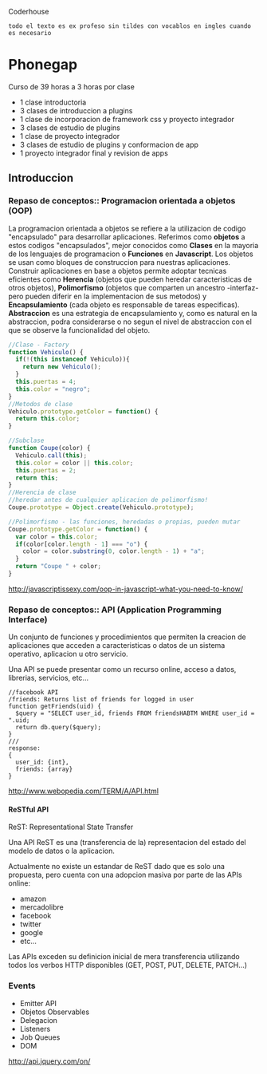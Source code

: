 Coderhouse

```todo el texto es ex profeso sin tildes con vocablos en ingles cuando es necesario```

# Phonegap
Curso de 39 horas a 3 horas por clase

  * 1 clase introductoria
  * 3 clases de introduccion a plugins
  * 1 clase de incorporacion de framework css y proyecto integrador
  * 3 clases de estudio de plugins
  * 1 clase de proyecto integrador
  * 3 clases de estudio de plugins y conformacion de app
  * 1 proyecto integrador final y revision de apps

## Introduccion

### Repaso de conceptos:: Programacion orientada a objetos (OOP)

La programacion orientada a objetos se refiere a la utilizacion de codigo "encapsulado" para desarrollar aplicaciones. Referimos como **objetos** a estos codigos "encapsulados", mejor conocidos como **Clases** en la mayoria de los lenguajes de programacion o **Funciones** en **Javascript**. Los objetos se usan como bloques de construccion para nuestras aplicaciones. Construir aplicaciones en base a objetos permite adoptar tecnicas eficientes como **Herencia** (objetos que pueden heredar caracteristicas de otros objetos), **Polimorfismo** (objetos que comparten un ancestro -interfaz- pero pueden diferir en la implementacion de sus metodos) y **Encapsulamiento** (cada objeto es responsable de tareas especificas). **Abstraccion** es una estrategia de encapsulamiento y, como es natural en la abstraccion, podra considerarse o no segun el nivel de abstraccion con el que se observe la funcionalidad del objeto.

```javascript
//Clase - Factory
function Vehiculo() {
  if(!(this instanceof Vehiculo)){
    return new Vehiculo();
  }
  this.puertas = 4;
  this.color = "negro";
}
//Metodos de clase
Vehiculo.prototype.getColor = function() {
  return this.color;
}

//Subclase
function Coupe(color) {
  Vehiculo.call(this);
  this.color = color || this.color;
  this.puertas = 2;
  return this;
}
//Herencia de clase
//heredar antes de cualquier aplicacion de polimorfismo!
Coupe.prototype = Object.create(Vehiculo.prototype);

//Polimorfismo - las funciones, heredadas o propias, pueden mutar
Coupe.prototype.getColor = function() {
  var color = this.color;
  if(color[color.length - 1] === "o") {
    color = color.substring(0, color.length - 1) + "a";
  }
  return "Coupe " + color;
}
```
http://javascriptissexy.com/oop-in-javascript-what-you-need-to-know/

### Repaso de conceptos:: API (Application Programming Interface)

Un conjunto de funciones y procedimientos que permiten la creacion de aplicaciones que acceden a caracteristicas o datos de un sistema operativo, aplicacion u otro servicio.

Una API se puede presentar como un recurso online, acceso a datos, librerias, servicios, etc...
```
//facebook API
/friends: Returns list of friends for logged in user
function getFriends(uid) {
  $query = "SELECT user_id, friends FROM friendsHABTM WHERE user_id = ".uid;
  return db.query($query);
}
///
response:
{
  user_id: {int},
  friends: {array}
}
```
http://www.webopedia.com/TERM/A/API.html

#### ReSTful API

ReST: Representational State Transfer

Una API ReST es una (transferencia de la) representacion del estado del modelo de datos o la aplicacion.

Actualmente no existe un estandar de ReST dado que es solo una propuesta, pero cuenta con una adopcion masiva por parte de las APIs online:

  * amazon
  * mercadolibre
  * facebook
  * twitter
  * google
  * etc...

Las APIs exceden su definicion inicial de mera transferencia utilizando todos los verbos HTTP disponibles (GET, POST, PUT, DELETE, PATCH...)

### Events

  * Emitter API
  * Objetos Observables
  * Delegacion
  * Listeners
  * Job Queues
  * DOM

http://api.jquery.com/on/


